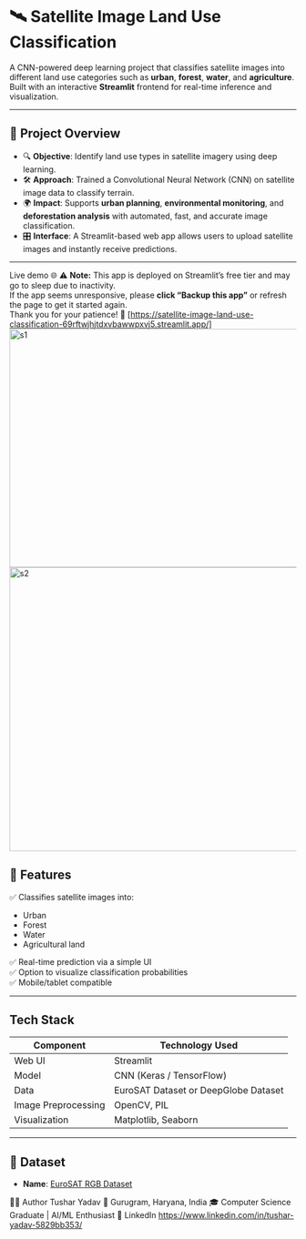 # 🛰️ Satellite Image Land Use Classification

A CNN-powered deep learning project that classifies satellite images into different land use categories such as **urban**, **forest**, **water**, and **agriculture**. Built with an interactive **Streamlit** frontend for real-time inference and visualization.

---

## 🧠 Project Overview

- 🔍 **Objective**: Identify land use types in satellite imagery using deep learning.
- 🛠️ **Approach**: Trained a Convolutional Neural Network (CNN) on satellite image data to classify terrain.
- 🌍 **Impact**: Supports **urban planning**, **environmental monitoring**, and **deforestation analysis** with automated, fast, and accurate image classification.
- 🎛️ **Interface**: A Streamlit-based web app allows users to upload satellite images and instantly receive predictions.

---
Live demo 🌐
⚠️ **Note:** This app is deployed on Streamlit’s free tier and may go to sleep due to inactivity.  
If the app seems unresponsive, please **click “Backup this app”** or refresh the page to get it started again.  
Thank you for your patience! 🚀
[https://satellite-image-land-use-classification-69rftwjhjtdxvbawwpxvj5.streamlit.app/]
<img width="958" height="419" alt="s1" src="https://github.com/user-attachments/assets/8016e8cf-584d-4ed9-82b8-976bfb6d8cc6" />
<img width="959" height="499" alt="s2" src="https://github.com/user-attachments/assets/42ee6e3f-59ea-4f48-995b-07c793532786" />

## 📌 Features

✅ Classifies satellite images into:
- Urban
- Forest
- Water
- Agricultural land

✅ Real-time prediction via a simple UI  
✅ Option to visualize classification probabilities  
✅ Mobile/tablet compatible

---

##  Tech Stack

| Component | Technology Used |
|----------|------------------|
| Web UI   | Streamlit         |
| Model    | CNN (Keras / TensorFlow) |
| Data     | EuroSAT Dataset or DeepGlobe Dataset |
| Image Preprocessing | OpenCV, PIL |
| Visualization | Matplotlib, Seaborn |

---

## 🧾 Dataset

- **Name**: [EuroSAT RGB Dataset](https://github.com/phelber/eurosat)

👨‍💻 Author
Tushar Yadav
📍 Gurugram, Haryana, India
🎓 Computer Science Graduate | AI/ML Enthusiast
🔗 LinkedIn https://www.linkedin.com/in/tushar-yadav-5829bb353/




